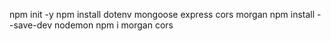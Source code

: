 npm init -y
npm install dotenv mongoose express cors morgan
npm install --save-dev nodemon
npm i morgan cors